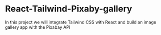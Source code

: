# React-Tailwind-Pixaby-gallery
In this project we will integrate Tailwind CSS with React and build an image gallery app with the Pixabay API
